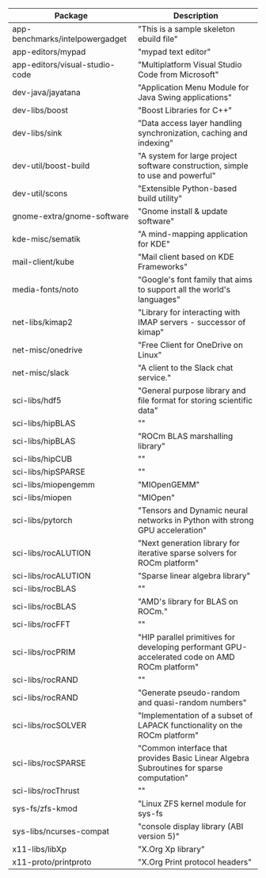 | Package | Description |
| --- | ----------- |
|  app-benchmarks/intelpowergadget  |  "This is a sample skeleton ebuild file" | 
|  app-editors/mypad  |  "mypad text editor" | 
|  app-editors/visual-studio-code  |  "Multiplatform Visual Studio Code from Microsoft" | 
|  dev-java/jayatana  |  "Application Menu Module for Java Swing applications" | 
|  dev-libs/boost  |  "Boost Libraries for C++" | 
|  dev-libs/sink  |  "Data access layer handling synchronization, caching and indexing" | 
|  dev-util/boost-build  |  "A system for large project software construction, simple to use and powerful" | 
|  dev-util/scons  |  "Extensible Python-based build utility" | 
|  gnome-extra/gnome-software  |  "Gnome install & update software" | 
|  kde-misc/sematik  |  "A mind-mapping application for KDE" | 
|  mail-client/kube  |  "Mail client based on KDE Frameworks" | 
|  media-fonts/noto  |  "Google's font family that aims to support all the world's languages" | 
|  net-libs/kimap2  |  "Library for interacting with IMAP servers - successor of kimap" | 
|  net-misc/onedrive  |  "Free Client for OneDrive on Linux" | 
|  net-misc/slack  |  "A client to the Slack chat service." | 
|  sci-libs/hdf5  |  "General purpose library and file format for storing scientific data" | 
|  sci-libs/hipBLAS  |  "" | 
|  sci-libs/hipBLAS  |  "ROCm BLAS marshalling library" | 
|  sci-libs/hipCUB  |  "" | 
|  sci-libs/hipSPARSE  |  "" | 
|  sci-libs/miopengemm  |  "MIOpenGEMM" | 
|  sci-libs/miopen  |  "MIOpen" | 
|  sci-libs/pytorch  |  "Tensors and Dynamic neural networks in Python with strong GPU acceleration" | 
|  sci-libs/rocALUTION  |  "Next generation library for iterative sparse solvers for ROCm platform" | 
|  sci-libs/rocALUTION  |  "Sparse linear algebra library" | 
|  sci-libs/rocBLAS  |  "" | 
|  sci-libs/rocBLAS  |  "AMD's library for BLAS on ROCm." | 
|  sci-libs/rocFFT  |  "" | 
|  sci-libs/rocPRIM  |  "HIP parallel primitives for developing performant GPU-accelerated code on AMD ROCm platform" | 
|  sci-libs/rocRAND  |  "" | 
|  sci-libs/rocRAND  |  "Generate pseudo-random and quasi-random numbers" | 
|  sci-libs/rocSOLVER  |  "Implementation of a subset of LAPACK functionality on the ROCm platform" | 
|  sci-libs/rocSPARSE  |  "Common interface that provides Basic Linear Algebra Subroutines for sparse computation" | 
|  sci-libs/rocThrust  |  "" | 
|  sys-fs/zfs-kmod  |  "Linux ZFS kernel module for sys-fs | 
|  sys-libs/ncurses-compat  |  "console display library (ABI version 5)" | 
|  x11-libs/libXp  |  "X.Org Xp library" | 
|  x11-proto/printproto  |  "X.Org Print protocol headers" | 
